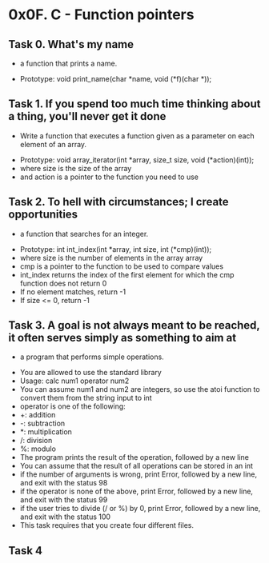 # 0x0F. C - Function pointers





## Task 0. What's my name


 *  a function that prints a name.

 - Prototype: void print_name(char *name, void (*f)(char *));


## Task 1. If you spend too much time thinking about a thing, you'll never get it done

 * Write a function that executes a function given as a parameter on each element of an array.

 - Prototype: void array_iterator(int *array, size_t size, void (*action)(int));
 - where size is the size of the array
 - and action is a pointer to the function you need to use


## Task 2. To hell with circumstances; I create opportunities


 *  a function that searches for an integer.

 - Prototype: int int_index(int *array, int size, int (*cmp)(int));
 - where size is the number of elements in the array array
 - cmp is a pointer to the function to be used to compare values
 - int_index returns the index of the first element for which the cmp function does not return 0
 - If no element matches, return -1
 - If size <= 0, return -1


## Task 3. A goal is not always meant to be reached, it often serves simply as something to aim at



 * a program that performs simple operations.

 - You are allowed to use the standard library
 - Usage: calc num1 operator num2
 - You can assume num1 and num2 are integers, so use the atoi function to convert them from the string input to int
 - operator is one of the following:
 - +: addition
 - -: subtraction
 - *: multiplication
 - /: division
 - %: modulo
 - The program prints the result of the operation, followed by a new line
 - You can assume that the result of all operations can be stored in an int
 - if the number of arguments is wrong, print Error, followed by a new line, and exit with the status 98
 - if the operator is none of the above, print Error, followed by a new line, and exit with the status 99
 - if the user tries to divide (/ or %) by 0, print Error, followed by a new line, and exit with the status 100
 - This task requires that you create four different files.





## Task 4